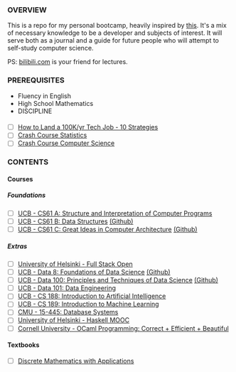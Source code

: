 ### OVERVIEW

This is a repo for my personal bootcamp, heavily inspired by [this](https://www.reddit.com/r/learnprogramming/comments/ortnef/a_super_harsh_guide_to_learning_computer_science/). It's a mix of necessary knowledge to be a developer and subjects of interest. It will serve both as a journal and a guide for future people who will attempt to self-study computer science.

PS: [bilibili.com](https://www.bilibili.com/) is your friend for lectures.

### PREREQUISITES

- Fluency in English
- High School Mathematics
- DISCIPLINE

####

- [ ] [How to Land a 100K/yr Tech Job - 10 Strategies](https://www.youtube.com/watch?v=Xg9ihH15Uto)
- [ ] [Crash Course Statistics](https://www.youtube.com/watch?v=zouPoc49xbk&list=PL8dPuuaLjXtNM_Y-bUAhblSAdWRnmBUcr)
- [ ] [Crash Course Computer Science](https://www.youtube.com/watch?v=tpIctyqH29Q&list=PL8dPuuaLjXtNlUrzyH5r6jN9ulIgZBpdo)

### CONTENTS

#### Courses
##### Foundations
- [ ] [UCB - CS61 A: Structure and Interpretation of Computer Programs](https://inst.eecs.berkeley.edu/~cs61a/sp21/)
- [ ] [UCB - CS61 B: Data Structures](https://sp21.datastructur.es/) [(Github)](https://github.com/orgs/Berkeley-CS61B/repositories)
- [ ] [UCB - CS61 C: Great Ideas in Computer Architecture](https://cs61c.org/sp22/) [(Github)](https://github.com/orgs/61c-teach/repositories)

##### Extras
- [ ] [University of Helsinki - Full Stack Open](https://fullstackopen.com/en/)
- [ ] [UCB - Data 8: Foundations of Data Science](http://data8.org/fa21/) [(Github)](https://github.com/orgs/data-8/repositories)
- [ ] [UCB - Data 100: Principles and Techniques of Data Science](https://ds100.org/sp22/) [(Github)](https://github.com/orgs/DS-100/repositories)
- [ ] [UCB - Data 101: Data Engineering](https://data101.org/)
- [ ] [UCB - CS 188: Introduction to Artificial Intelligence](https://inst.eecs.berkeley.edu/~cs188/fa21/)
- [ ] [UCB - CS 189: Introduction to Machine Learning](https://people.eecs.berkeley.edu/~jrs/189/)
- [ ] [CMU - 15-445: Database Systems](https://15445.courses.cs.cmu.edu/fall2022/)
- [ ] [University of Helsinki - Haskell MOOC](https://haskell.mooc.fi/)
- [ ] [Cornell University - OCaml Programming: Correct + Efficient + Beautiful](https://cs3110.github.io/textbook/cover.html)

#### Textbooks
- [ ] [Discrete Mathematics with Applications](https://www.amazon.com/Discrete-Mathematics-Applications-Susanna-Epp-dp-1337694193/dp/1337694193/ref=dp_ob_image_bk)
